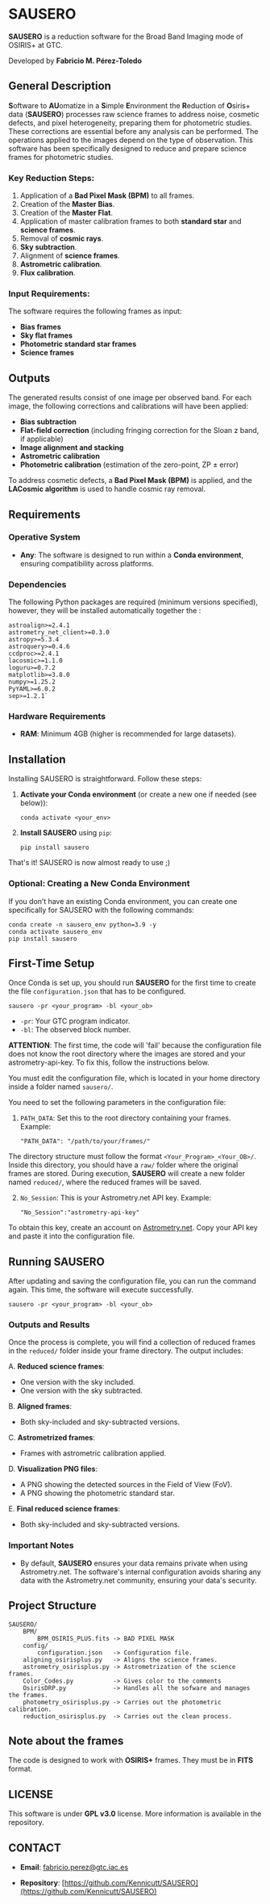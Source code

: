 # SAUSERO

__SAUSERO__ is a reduction software for the Broad Band Imaging mode of OSIRIS+ at GTC.

Developed by __Fabricio M. Pérez-Toledo__

## General Description

**S**oftware to **AU**omatize in a **S**imple **E**nvironment the **R**eduction of **O**siris+ data (**SAUSERO**) processes raw science frames to address noise, cosmetic defects, and pixel heterogeneity, preparing them for photometric studies. These corrections are essential before any analysis can be performed. The operations applied to the images depend on the type of observation. This software has been specifically designed to reduce and prepare science frames for photometric studies.

### Key Reduction Steps:

1. Application of a __Bad Pixel Mask (BPM)__ to all frames.
2. Creation of the __Master Bias__.
3. Creation of the __Master Flat__.
4. Application of master calibration frames to both __standard star__ and __science frames__.
5. Removal of __cosmic rays__.
6. __Sky subtraction__.
7. Alignment of __science frames__.
8. __Astrometric calibration__.
9. __Flux calibration__.

### Input Requirements:

The software requires the following frames as input:

- __Bias frames__
- __Sky flat frames__
- __Photometric standard star frames__
- __Science frames__

## Outputs

The generated results consist of one image per observed band. For each image, the following corrections and calibrations will have been applied:

- __Bias subtraction__
- __Flat-field correction__ (including fringing correction for the Sloan z band, if applicable)
- __Image alignment and stacking__
- __Astrometric calibration__
- __Photometric calibration__ (estimation of the zero-point, ZP ± error)

To address cosmetic defects, a __Bad Pixel Mask (BPM)__ is applied, and the __LACosmic algorithm__ is used to handle cosmic ray removal.

## Requirements

### Operative System
- __Any__: The software is designed to run within a __Conda environment__, ensuring compatibility across platforms.

### Dependencies
The following Python packages are required (minimum versions specified), however, they will be installed
automatically together the :

    astroalign>=2.4.1
    astrometry_net_client>=0.3.0
    astropy>=5.3.4
    astroquery>=0.4.6
    ccdproc>=2.4.1
    lacosmic>=1.1.0
    loguru>=0.7.2
    matplotlib>=3.8.0
    numpy>=1.25.2
    PyYAML>=6.0.2
    sep>=1.2.1`

### Hardware Requirements
- __RAM__: Minimum 4GB (higher is recommended for large datasets).

## Installation

Installing SAUSERO is straightforward. Follow these steps:

1. __Activate your Conda environment__ (or create a new one if needed (see below)):
    ```
    conda activate <your_env>

2. __Install SAUSERO__ using `pip`:
    ```
    pip install sausero

That's it! SAUSERO is now almost ready to use ;)

### Optional: Creating a New Conda Environment

If you don’t have an existing Conda environment, you can create one specifically for SAUSERO with the following commands:

    conda create -n sausero_env python=3.9 -y
    conda activate sausero_env
    pip install sausero

## First-Time Setup

Once Conda is set up, you should run __SAUSERO__ for the first time to create the file `configuration.json` that has to be configured.

    sausero -pr <your_program> -bl <your_ob>

- `-pr`: Your GTC program indicator.
- `-bl`: The observed block number.

**ATTENTION**: The first time, the code will 'fail' because the configuration file does not know the root 
directory where the images are stored and your astrometry-api-key. To fix this, follow the instructions below.

You must edit the configuration file, which is located in your home directory inside 
a folder named `sausero/`.

You need to set the following parameters in the configuration file:

1. `PATH_DATA`: Set this to the root directory containing your frames. Example:

    ```
    "PATH_DATA": "/path/to/your/frames/"

The directory structure must follow the format `<Your_Program>_<Your_OB>/`. Inside this directory, you should have 
a `raw/` folder where the original frames are stored. During execution, __SAUSERO__ will create a new folder named 
`reduced/`, where the reduced frames will be saved.

2. `No_Session`: This is your Astrometry.net API key. Example:

    ```
    "No_Session":"astrometry-api-key"

To obtain this key, create an account on [Astrometry.net](https://nova.astrometry.net/). Copy your API key and paste it into the configuration file.

## Running SAUSERO

After updating and saving the configuration file, you can run the command again. This time, the software will execute successfully.

    sausero -pr <your_program> -bl <your_ob>

### Outputs and Results

Once the process is complete, you will find a collection of reduced frames in the `reduced/` folder inside your frame 
directory. The output includes:

A. __Reduced science frames__:
- One version with the sky included.
- One version with the sky subtracted.

B. __Aligned frames__:
- Both sky-included and sky-subtracted versions.

C. __Astrometrized frames__:
- Frames with astrometric calibration applied.

D. __Visualization PNG files__:
- A PNG showing the detected sources in the Field of View (FoV).
- A PNG showing the photometric standard star.

E. __Final reduced science frames__:
- Both sky-included and sky-subtracted versions.


### Important Notes

- By default, __SAUSERO__ ensures your data remains private when using Astrometry.net. The software's internal configuration avoids sharing any data with the Astrometry.net community, ensuring your data's security.

## Project Structure

    SAUSERO/
        BPM/
            BPM_OSIRIS_PLUS.fits -> BAD PIXEL MASK
        config/
            configuration.json   -> Configuration file.
        aligning_osirisplus.py   -> Aligns the science frames. 
        astrometry_osirisplus.py -> Astrometrization of the science frames.
        Color_Codes.py           -> Gives color to the comments
        OsirisDRP.py             -> Handles all the sofware and manages the frames. 
        photometry_osirisplus.py -> Carries out the photometric calibration.
        reduction_osirisplus.py  -> Carries out the clean process.

## Note about the frames

The code is designed to work with __OSIRIS+__ frames. They must be in __FITS__ format.

## LICENSE

This software is under __GPL v3.0__ license. More information is available in the
repository.

## CONTACT

- __Email__: [fabricio.perez@gtc.iac.es](fabricio.perez@gtc.iac.es)

- __Repository__: [https://github.com/Kennicutt/SAUSERO](https://github.com/Kennicutt/SAUSERO)